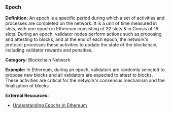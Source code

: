 ### Epoch

**Definition:** An epoch is a specific period during which a set of activities and processes are completed on the network. It is a unit of time measured in slots, with one epoch in Ethereum consisting of 32 slots & in Gnosis of 16 slots. During an epoch, validator nodes perform actions such as proposing and attesting to blocks, and at the end of each epoch, the network's protocol processes these activities to update the state of the blockchain, including validator rewards and penalties.

**Category:** Blockchain Network

**Example:** In Ethereum, during an epoch, validators are randomly selected to propose new blocks and all validators are expected to attest to blocks. These activities are critical for the network's consensus mechanism and the finalization of blocks.

**External Resources:**
- [Understanding Epochs in Ethereum](https://consensys.net/blog/blockchain-explained/what-is-an-epoch-in-ethereum-2/)

